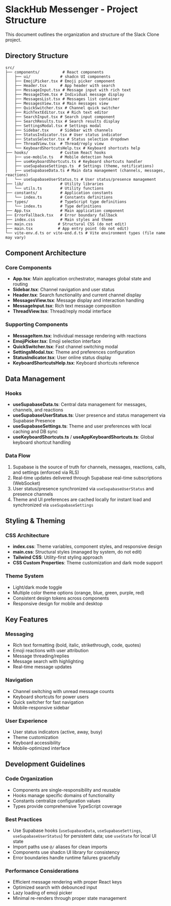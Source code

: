 # SlackHub Messenger - Project Structure

This document outlines the organization and structure of the Slack Clone project.

## Directory Structure

```
src/
├── components/          # React components
│   ├── ui/             # shadcn UI components
│   ├── EmojiPicker.tsx # Emoji picker component
│   ├── Header.tsx      # App header with search
│   ├── MessageInput.tsx # Message input with rich text
│   ├── MessageItem.tsx # Individual message display
│   ├── MessagesList.tsx # Messages list container
│   ├── MessagesView.tsx # Main messages view
│   ├── QuickSwitcher.tsx # Channel quick switcher
│   ├── RichTextEditor.tsx # Rich text editor
│   ├── SearchInput.tsx # Search input component
│   ├── SearchResults.tsx # Search results display
│   ├── SettingsModal.tsx # Settings modal
│   ├── Sidebar.tsx     # Sidebar with channels
│   ├── StatusIndicator.tsx # User status indicator
│   ├── StatusSelector.tsx # Status selection dropdown
│   ├── ThreadView.tsx  # Thread/reply view
│   └── KeyboardShortcutsHelp.tsx # Keyboard shortcuts help
├── hooks/              # Custom React hooks
│   ├── use-mobile.ts   # Mobile detection hook
│   ├── useKeyboardShortcuts.ts # Keyboard shortcuts handler
│   ├── useSupabaseSettings.ts  # Settings (theme, notifications)
│   ├── useSupabaseData.ts # Main data management (channels, messages, reactions)
│   └── useSupabaseUserStatus.ts # User status/presence management
├── lib/                # Utility libraries
│   └── utils.ts        # Utility functions
├── constants/          # Application constants
│   └── index.ts        # Constants definitions
├── types/              # TypeScript type definitions
│   └── index.ts        # Type definitions
├── App.tsx             # Main application component
├── ErrorFallback.tsx   # Error boundary fallback
├── index.css           # Main styles and theme
├── main.css           # Structural CSS (do not edit)
├── main.tsx           # App entry point (do not edit)
└── vite-env.d.ts or vite-end.d.ts # Vite environment types (file name may vary)
```

## Component Architecture

### Core Components
- **App.tsx**: Main application orchestrator, manages global state and routing
- **Sidebar.tsx**: Channel navigation and user status
- **Header.tsx**: Search functionality and current channel display
- **MessagesView.tsx**: Message display and interaction handling
- **MessageInput.tsx**: Rich text message composition
- **ThreadView.tsx**: Thread/reply modal interface

### Supporting Components
- **MessageItem.tsx**: Individual message rendering with reactions
- **EmojiPicker.tsx**: Emoji selection interface
- **QuickSwitcher.tsx**: Fast channel switching modal
- **SettingsModal.tsx**: Theme and preferences configuration
- **StatusIndicator.tsx**: User online status display
- **KeyboardShortcutsHelp.tsx**: Keyboard shortcuts reference

## Data Management

### Hooks
- **useSupabaseData.ts**: Central data management for messages, channels, and reactions
- **useSupabaseUserStatus.ts**: User presence and status management via Supabase Presence
- **useSupabaseSettings.ts**: Theme and user preferences with local caching and DB sync
- **useKeyboardShortcuts.ts** / **useAppKeyboardShortcuts.ts**: Global keyboard shortcut handling

### Data Flow
1. Supabase is the source of truth for channels, messages, reactions, calls, and settings (enforced via RLS)
2. Real-time updates delivered through Supabase real-time subscriptions (WebSocket)
3. User status/presence synchronized via `useSupabaseUserStatus` and presence channels
4. Theme and UI preferences are cached locally for instant load and synchronized via `useSupabaseSettings`

## Styling & Theming

### CSS Architecture
- **index.css**: Theme variables, component styles, and responsive design
- **main.css**: Structural styles (managed by system, do not edit)
- **Tailwind CSS**: Utility-first styling approach
- **CSS Custom Properties**: Theme customization and dark mode support

### Theme System
- Light/dark mode toggle
- Multiple color theme options (orange, blue, green, purple, red)
- Consistent design tokens across components
- Responsive design for mobile and desktop

## Key Features

### Messaging
- Rich text formatting (bold, italic, strikethrough, code, quotes)
- Emoji reactions with user attribution
- Message threading/replies
- Message search with highlighting
- Real-time message updates

### Navigation
- Channel switching with unread message counts
- Keyboard shortcuts for power users
- Quick switcher for fast navigation
- Mobile-responsive sidebar

### User Experience
- User status indicators (active, away, busy)
- Theme customization
- Keyboard accessibility
- Mobile-optimized interface

## Development Guidelines

### Code Organization
- Components are single-responsibility and reusable
- Hooks manage specific domains of functionality
- Constants centralize configuration values
- Types provide comprehensive TypeScript coverage

### Best Practices
- Use Supabase hooks (`useSupabaseData`, `useSupabaseSettings`, `useSupabaseUserStatus`) for persistent data; use `useState` for local UI state
- Import paths use `@/` aliases for clean imports
- Components use shadcn UI library for consistency
- Error boundaries handle runtime failures gracefully

### Performance Considerations
- Efficient message rendering with proper React keys
- Optimized search with debounced input
- Lazy loading of emoji picker
- Minimal re-renders through proper state management